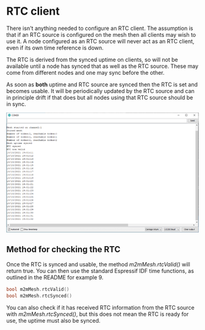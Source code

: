 # RTC client

There isn't anything needed to configure an RTC client. The assumption is that if an RTC source is configured on the mesh then all clients may wish to use it. A node configured as an RTC source will never act as an RTC client, even if its own time reference is down.

The RTC is derived from the synced uptime on clients, so will not be available until a node has synced that as well as the RTC source. These may come from different nodes and one may sync before the other.

As soon as **both** uptime and RTC source are synced then the RTC is set and becomes usable. It will be periodically updated by the RTC source and can in principle drift if that does but all nodes using that RTC source should be in sync.

![](output.png)

## Method for checking the RTC

Once the RTC is synced and usable, the method *m2mMesh.rtcValid()* will return true. You can then use the standard Espressif IDF time functions, as outlined in the README for example 9.

```c++
bool m2mMesh.rtcValid()
bool m2mMesh.rtcSynced()
```

You can also check if it has received RTC information from the RTC source with *m2mMesh.rtcSynced()*, but this does not mean the RTC is ready for use, the uptime must also be synced.